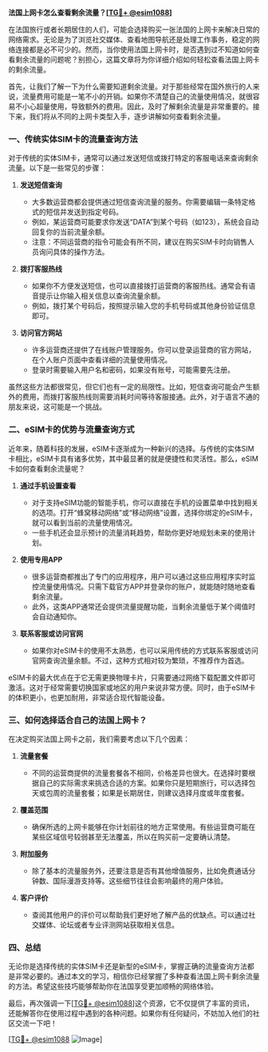 **法国上网卡怎么查看剩余流量？[[TG💪+ @esim1088](https://t.me/s/esim1088)]**

在法国旅行或者长期居住的人们，可能会选择购买一张法国的上网卡来解决日常的网络需求。无论是为了浏览社交媒体、查看地图导航还是处理工作事务，稳定的网络连接都是必不可少的。然而，当你使用法国上网卡时，是否遇到过不知道如何查看剩余流量的问题呢？别担心，这篇文章将为你详细介绍如何轻松查看法国上网卡的剩余流量。

首先，让我们了解一下为什么需要知道剩余流量。对于那些经常在国外旅行的人来说，流量费用可能是一笔不小的开销。如果你不清楚自己的流量使用情况，就很容易不小心超量使用，导致额外的费用。因此，及时了解剩余流量是非常重要的。接下来，我们将从不同的上网卡类型入手，逐步讲解如何查看剩余流量。

### 一、传统实体SIM卡的流量查询方法

对于传统的实体SIM卡，通常可以通过发送短信或拨打特定的客服电话来查询剩余流量。以下是一些常见的步骤：

1. **发送短信查询**
   - 大多数运营商都会提供通过短信查询流量的服务。你需要编辑一条特定格式的短信并发送到指定号码。
   - 例如，某运营商可能要求你发送“DATA”到某个号码（如123），系统会自动回复你的当前流量余额。
   - 注意：不同运营商的指令可能会有所不同，建议在购买SIM卡时向销售人员询问具体的操作方法。

2. **拨打客服热线**
   - 如果你不方便发送短信，也可以直接拨打运营商的客服热线。通常会有语音提示让你输入相关信息以查询流量余额。
   - 例如，拨打某个号码后，按照提示输入您的手机号码或其他身份验证信息即可。

3. **访问官方网站**
   - 许多运营商还提供了在线账户管理服务。你可以登录运营商的官方网站，在个人账户页面中查看详细的流量使用情况。
   - 登录时需要输入用户名和密码，如果没有账号，可能需要先注册。

虽然这些方法都很常见，但它们也有一定的局限性。比如，短信查询可能会产生额外的费用，而拨打客服热线则需要消耗时间等待客服接通。此外，对于语言不通的朋友来说，这可能是一个挑战。

### 二、eSIM卡的优势与流量查询方式

近年来，随着科技的发展，eSIM卡逐渐成为一种新兴的选择。与传统的实体SIM卡相比，eSIM卡具有诸多优势，其中最显著的就是便捷性和灵活性。那么，eSIM卡如何查看剩余流量呢？

1. **通过手机设置查看**
   - 对于支持eSIM功能的智能手机，你可以直接在手机的设置菜单中找到相关的选项。打开“蜂窝移动网络”或“移动网络”设置，选择你绑定的eSIM卡，就可以看到当前的流量使用情况。
   - 一些手机还会显示预计的流量消耗趋势，帮助你更好地规划未来的使用计划。

2. **使用专用APP**
   - 很多运营商都推出了专门的应用程序，用户可以通过这些应用程序实时监控流量使用情况。只需下载官方APP并登录你的账户，就能随时随地查看剩余流量。
   - 此外，这类APP通常还会提供流量提醒功能，当剩余流量低于某个阈值时会自动通知你。

3. **联系客服或访问官网**
   - 如果你对eSIM卡的使用不太熟悉，也可以采用传统的方式联系客服或访问官网查询流量余额。不过，这种方式相对较为繁琐，不推荐作为首选。

eSIM卡的最大优点在于它无需更换物理卡片，只需要通过网络下载配置文件即可激活。这对于经常需要切换国家或地区的用户来说非常方便。同时，由于eSIM卡的体积更小，也更加耐用，非常适合现代智能设备。

### 三、如何选择适合自己的法国上网卡？

在决定购买法国上网卡之前，我们需要考虑以下几个因素：

1. **流量套餐**
   - 不同的运营商提供的流量套餐各不相同，价格差异也很大。在选择时要根据自己的实际需求来挑选合适的方案。如果你只是短期旅行，可以选择包天或包周的流量套餐；如果是长期居住，则建议选择月度或年度套餐。

2. **覆盖范围**
   - 确保所选的上网卡能够在你计划前往的地方正常使用。有些运营商可能在某些区域信号较弱甚至无法覆盖，所以在购买前一定要确认清楚。

3. **附加服务**
   - 除了基本的流量服务外，还要注意是否有其他增值服务，比如免费通话分钟数、国际漫游支持等。这些细节往往会影响最终的用户体验。

4. **客户评价**
   - 查阅其他用户的评价可以帮助我们更好地了解产品的优缺点。可以通过社交媒体、论坛或者专业评测网站获取相关信息。

### 四、总结

无论你是选择传统的实体SIM卡还是新型的eSIM卡，掌握正确的流量查询方法都是非常必要的。通过本文的学习，相信你已经掌握了多种查看法国上网卡剩余流量的方法。希望这些技巧能够帮助你在法国享受更加顺畅的网络体验。

最后，再次强调一下[[TG💪+ @esim1088](https://t.me/s/esim1088)]这个资源，它不仅提供了丰富的资讯，还能解答你在使用过程中遇到的各种问题。如果你有任何疑问，不妨加入他们的社区交流一下吧！

[[TG💪+ @esim1088](https://t.me/s/esim1088) ![Image](https://i.postimg.cc/4NQfJmqS/Snipaste-2025-05-13-00-14-12.png)]